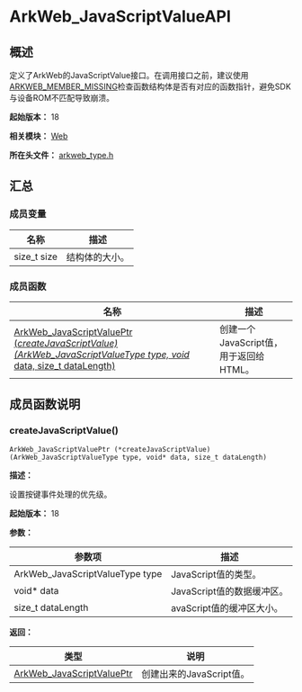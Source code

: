 # ArkWeb_JavaScriptValueAPI

## 概述

定义了ArkWeb的JavaScriptValue接口。在调用接口之前，建议使用[ARKWEB_MEMBER_MISSING](capi-arkweb-type-h.md#宏定义)检查函数结构体是否有对应的函数指针，避免SDK与设备ROM不匹配导致崩溃。

**起始版本：** 18

**相关模块：** [Web](capi-web.md)

**所在头文件：** [arkweb_type.h](capi-arkweb-type-h.md)

## 汇总

### 成员变量

| 名称 | 描述 |
| -- | -- |
| size_t size | 结构体的大小。 |

### 成员函数

| 名称                                                                                                                      | 描述 |
|-------------------------------------------------------------------------------------------------------------------------|----|
| [ArkWeb_JavaScriptValuePtr (*createJavaScriptValue)(ArkWeb_JavaScriptValueType type, void* data, size_t dataLength)](#createjavascriptvalue) | 创建一个JavaScript值，用于返回给HTML。   |

## 成员函数说明

### createJavaScriptValue()

```
ArkWeb_JavaScriptValuePtr (*createJavaScriptValue)(ArkWeb_JavaScriptValueType type, void* data, size_t dataLength)
```

**描述：**

设置按键事件处理的优先级。

**起始版本：** 18

**参数：**

| 参数项                             | 描述 |
|---------------------------------|----|
| ArkWeb_JavaScriptValueType type | JavaScript值的类型。   |
| void* data                                | JavaScript值的数据缓冲区。   |
| size_t dataLength                               | avaScript值的缓冲区大小。   |

**返回：**

| 类型                            | 说明 |
|-------------------------------|----|
| [ArkWeb_JavaScriptValuePtr](capi-web-arkweb-javascriptvalue8h.md) | 创建出来的JavaScript值。   |

